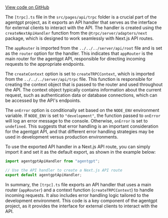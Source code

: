 [View code on GitHub](/.autodoc/docs/json/src/pages/api/trpc)

The `[trpc].ts` file in the `src/pages/api/trpc` folder is a crucial part of the agentgpt project, as it exports an API handler that serves as the interface for external clients to interact with the API. The handler is created using the `createNextApiHandler` function from the `@trpc/server/adapters/next` package, which is designed to work seamlessly with Next.js API routes.

The `appRouter` is imported from the `../../../server/api/root` file and is set as the `router` option for the handler. This indicates that `appRouter` is the main router for the agentgpt API, responsible for directing incoming requests to the appropriate endpoints.

The `createContext` option is set to `createTRPCContext`, which is imported from the `../../../server/api/trpc` file. This function is responsible for creating the context object that is passed to the router and used throughout the API. The context object typically contains information about the current request, such as authentication data or database connections, which can be accessed by the API's endpoints.

The `onError` option is conditionally set based on the `NODE_ENV` environment variable. If `NODE_ENV` is set to `"development"`, the function passed to `onError` will log an error message to the console. Otherwise, `onError` is set to `undefined`. This suggests that error handling is an important consideration for the agentgpt API, and that different error handling strategies may be used in development versus production environments.

To use the exported API handler in a Next.js API route, you can simply import it and set it as the default export, as shown in the example below:

```javascript
import agentgptApiHandler from "agentgpt";

// Use the API handler to create a Next.js API route
export default agentgptApiHandler;
```

In summary, the `[trpc].ts` file exports an API handler that uses a main router (`appRouter`) and a context function (`createTRPCContext`) to handle incoming requests. It also includes error handling logic tailored to the development environment. This code is a key component of the agentgpt project, as it provides the interface for external clients to interact with the API.
